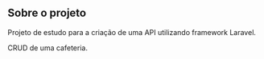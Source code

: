 ## Sobre o projeto

Projeto de estudo para a criação de uma API utilizando framework Laravel.

CRUD de uma cafeteria.

